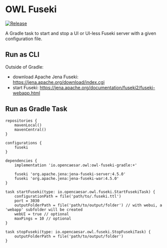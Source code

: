 # OWL Fuseki

[![Release](https://img.shields.io/github/v/tag/opencaesar/owl-tools?label=release)](https://github.com/opencaesar/owl-tools/releases/latest)

A Gradle task to start and stop a UI or UI-less Fuseki server with a given configuration file.

## Run as CLI

Outside of Gradle:
- download Apache Jena Fuseki: https://jena.apache.org/download/index.cgi
- start Fuseki: https://jena.apache.org/documentation/fuseki2/fuseki-webapp.html

## Run as Gradle Task

```
repositories {
    mavenLocal() 
    mavenCentral()
}

configurations {
    fuseki
}

dependencies {
	implementation 'io.opencaesar.owl:owl-fuseki-gradle:+'
	 
    fuseki 'org.apache.jena:jena-fuseki-server:4.5.0'
    fuseki 'org.apache.jena:jena-fuseki-war:4.5.0'
}

task startFuseki(type: io.opencaesar.owl.fuseki.StartFusekiTask) {
	configurationPath = file('path/to/.fuseki.ttl')
	port = 3030
	outputFolderPath = file('path/to/output/folder') // with webui, a 'webapp' subfolder will be created
	webUI = true // optional
	maxPings = 10 // optional
}

task stopFuseki(type: io.opencaesar.owl.fuseki.StopFusekiTask) {
	outputFolderPath = file('path/to/output/folder')
}
```
